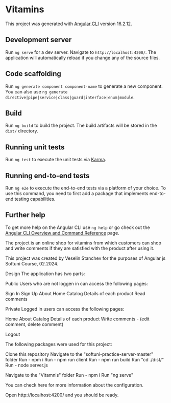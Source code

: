 # Vitamins

This project was generated with [Angular CLI](https://github.com/angular/angular-cli) version 16.2.12.

## Development server

Run `ng serve` for a dev server. Navigate to `http://localhost:4200/`. The application will automatically reload if you change any of the source files.

## Code scaffolding

Run `ng generate component component-name` to generate a new component. You can also use `ng generate directive|pipe|service|class|guard|interface|enum|module`.

## Build

Run `ng build` to build the project. The build artifacts will be stored in the `dist/` directory.

## Running unit tests

Run `ng test` to execute the unit tests via [Karma](https://karma-runner.github.io).

## Running end-to-end tests

Run `ng e2e` to execute the end-to-end tests via a platform of your choice. To use this command, you need to first add a package that implements end-to-end testing capabilities.

## Further help

To get more help on the Angular CLI use `ng help` or go check out the [Angular CLI Overview and Command Reference](https://angular.io/cli) page.




The project is an online shop for vitamins from which customers can shop and write comments if they are satisfied with the product after using it.

This project was created by Veselin Stanchev for the purposes of Angular js Softuni Course, 02.2024.

Design
The application has two parts:

Public Users who are not loggen in can access the following pages:

Sign In
Sign Up
About
Home
Catalog
Details of each product
Read comments

Private Logged in users can access the following pages:

Home
About
Catalog
Details of each product
Write comments - (edit comment, delete comment)

Logout

The following packages were used for this project:


Clone this repository
Navigate to the "softuni-practice-server-master" folder
Run - npm i 
Run - npm run client
Run - npm run build 
Run "cd ./dist/"
Run - node server.js

Navigate to the "Vitamnis" folder
Run - npm i
Run "ng serve"

You can check here for more information about the configuration.

Open http://localhost:4200/ and you should be ready.


